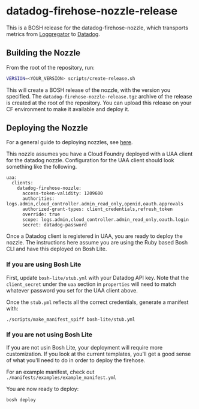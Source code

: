 # datadog-firehose-nozzle-release

This is a BOSH release for the datadog-firehose-nozzle, which transports metrics
from [Loggregator](https://github.com/cloudfoundry/loggregator) to [Datadog](https://www.datadoghq.com/).

## Building the Nozzle

From the root of the repository, run:
```bash
VERSION=<YOUR_VERSION> scripts/create-release.sh
```
This will create a BOSH release of the nozzle, with the version you specified. The `datadog-firehose-nozzle-release.tgz` archive of the release is created at the root of the repository.
You can upload this release on your CF environment to make it available and deploy it.

## Deploying the Nozzle

For a general guide to deploying nozzles, see [here](https://docs.cloudfoundry.org/loggregator/nozzle-tutorial.html).

This nozzle assumes you have a Cloud Foundry deployed with a UAA client for
the datadog nozzle. Configuration for the UAA client should look something
like the following.

```
uaa:
  clients:
    datadog-firehose-nozzle:
      access-token-validity: 1209600
      authorities: logs.admin,cloud_controller.admin_read_only,openid,oauth.approvals
      authorized-grant-types: client_credentials,refresh_token
      override: true
      scope: logs.admin,cloud_controller.admin_read_only,oauth.login
      secret: datadog-password
```

Once a Datadog client is registered in UAA, you are ready to deploy the
nozzle. The instructions here assume you are using the Ruby based Bosh CLI and have this deployed on Bosh Lite.

### If you are using Bosh Lite

First, update `bosh-lite/stub.yml` with your Datadog API key.  Note that the
`client_secret` under the `uaa` section in `properties` will need to match
whatever password you set for the UAA client above.

Once the `stub.yml` reflects all the correct credentials, generate a manifest
with:

```
./scripts/make_manifest_spiff bosh-lite/stub.yml
```

### If you are not using Bosh Lite

If you are not usin Bosh Lite, your deployment will require more customization. If you look at the current templates, you'll get a good sense of what you'll need to do in order to deploy the firehose.

For an example manifest, check out `./manifests/examples/example_manifest.yml`

You are now ready to deploy:

```
bosh deploy
```
